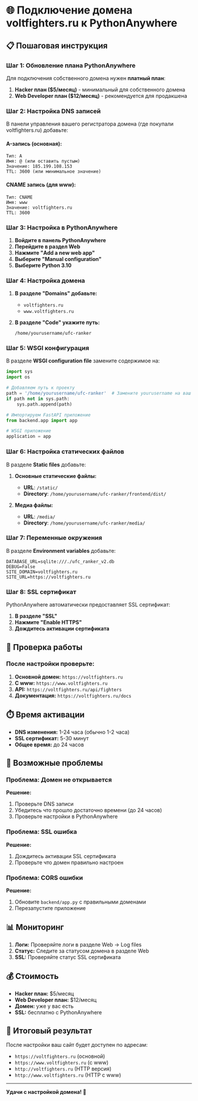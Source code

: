 # 🌐 Подключение домена voltfighters.ru к PythonAnywhere

## 📋 Пошаговая инструкция

### Шаг 1: Обновление плана PythonAnywhere

Для подключения собственного домена нужен **платный план**:

1. **Hacker план ($5/месяц)** - минимальный для собственного домена
2. **Web Developer план ($12/месяц)** - рекомендуется для продакшена

### Шаг 2: Настройка DNS записей

В панели управления вашего регистратора домена (где покупали voltfighters.ru) добавьте:

#### A-запись (основная):
```
Тип: A
Имя: @ (или оставить пустым)
Значение: 185.199.108.153
TTL: 3600 (или минимальное значение)
```

#### CNAME запись (для www):
```
Тип: CNAME
Имя: www
Значение: voltfighters.ru
TTL: 3600
```

### Шаг 3: Настройка в PythonAnywhere

1. **Войдите в панель PythonAnywhere**
2. **Перейдите в раздел Web**
3. **Нажмите "Add a new web app"**
4. **Выберите "Manual configuration"**
5. **Выберите Python 3.10**

### Шаг 4: Настройка домена

1. **В разделе "Domains" добавьте:**
   - `voltfighters.ru`
   - `www.voltfighters.ru`

2. **В разделе "Code" укажите путь:**
   ```
   /home/yourusername/ufc-ranker
   ```

### Шаг 5: WSGI конфигурация

В разделе **WSGI configuration file** замените содержимое на:

```python
import sys
import os

# Добавляем путь к проекту
path = '/home/yourusername/ufc-ranker'  # Замените yourusername на ваш username
if path not in sys.path:
    sys.path.append(path)

# Импортируем FastAPI приложение
from backend.app import app

# WSGI приложение
application = app
```

### Шаг 6: Настройка статических файлов

В разделе **Static files** добавьте:

1. **Основные статические файлы:**
   - **URL**: `/static/`
   - **Directory**: `/home/yourusername/ufc-ranker/frontend/dist/`

2. **Медиа файлы:**
   - **URL**: `/media/`
   - **Directory**: `/home/yourusername/ufc-ranker/media/`

### Шаг 7: Переменные окружения

В разделе **Environment variables** добавьте:

```
DATABASE_URL=sqlite:///./ufc_ranker_v2.db
DEBUG=False
SITE_DOMAIN=voltfighters.ru
SITE_URL=https://voltfighters.ru
```

### Шаг 8: SSL сертификат

PythonAnywhere автоматически предоставляет SSL сертификат:

1. **В разделе "SSL"**
2. **Нажмите "Enable HTTPS"**
3. **Дождитесь активации сертификата**

## 🔧 Проверка работы

### После настройки проверьте:

1. **Основной домен:** `https://voltfighters.ru`
2. **С www:** `https://www.voltfighters.ru`
3. **API:** `https://voltfighters.ru/api/fighters`
4. **Документация:** `https://voltfighters.ru/docs`

## ⏱️ Время активации

- **DNS изменения:** 1-24 часа (обычно 1-2 часа)
- **SSL сертификат:** 5-30 минут
- **Общее время:** до 24 часов

## 🚨 Возможные проблемы

### Проблема: Домен не открывается
**Решение:**
1. Проверьте DNS записи
2. Убедитесь что прошло достаточно времени (до 24 часов)
3. Проверьте настройки в PythonAnywhere

### Проблема: SSL ошибка
**Решение:**
1. Дождитесь активации SSL сертификата
2. Проверьте что домен правильно настроен

### Проблема: CORS ошибки
**Решение:**
1. Обновите `backend/app.py` с правильными доменами
2. Перезапустите приложение

## 📊 Мониторинг

1. **Логи:** Проверяйте логи в разделе Web → Log files
2. **Статус:** Следите за статусом домена в разделе Web
3. **SSL:** Проверяйте статус SSL сертификата

## 💰 Стоимость

- **Hacker план:** $5/месяц
- **Web Developer план:** $12/месяц
- **Домен:** уже у вас есть
- **SSL:** бесплатно с PythonAnywhere

## 🎯 Итоговый результат

После настройки ваш сайт будет доступен по адресам:
- `https://voltfighters.ru` (основной)
- `https://www.voltfighters.ru` (с www)
- `http://voltfighters.ru` (HTTP версия)
- `http://www.voltfighters.ru` (HTTP с www)

---

**Удачи с настройкой домена! 🚀**
